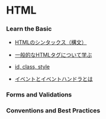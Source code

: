 # HTML

### Learn the Basic

- [HTMLのシンタックス（構文）](./LearnTheBasic)

- [一般的なHTMLタグについて学ぶ](./LearnTheBasic)

- [id, class, style](./LearnTheBasic)

- [イベントとイベントハンドラとは](./LearnTheBasic)

### Forms and Validations


### Conventions and Best Practices